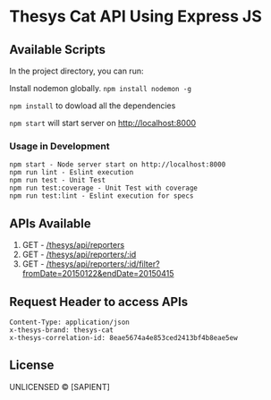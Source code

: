 # Thesys Cat API Using Express JS

## Available Scripts
In the project directory, you can run:

Install nodemon globally. `npm install nodemon -g`

`npm install` to dowload all the dependencies

`npm start` will start server on [http://localhost:8000](http://localhost:8000)


### Usage in Development

    npm start - Node server start on http://localhost:8000
    npm run lint - Eslint execution
    npm run test - Unit Test
    npm run test:coverage - Unit Test with coverage
    npm run test:lint - Eslint execution for specs


## APIs Available
   1. GET - [/thesys/api/reporters](http://localhost:3000/thesys/api/reporters)
   2. GET - [/thesys/api/reporters/:id](http://localhost:3000/thesys/api/reporters/3bf4b8eae5674a4e853ced241e832016)
   2. GET - [/thesys/api/reporters/:id/filter?fromDate=20150122&endDate=20150415](http://localhost:3000/thesys/api/reporters/3bf4b8eae5674a4e853ced241e832016/filter?fromDate=20150122&endDate=20150415)


## Request Header to access APIs

    Content-Type: application/json
    x-thesys-brand: thesys-cat
    x-thesys-correlation-id: 8eae5674a4e853ced2413bf4b8eae5ew

## License

UNLICENSED © [SAPIENT]
